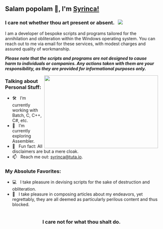 ## Salam popolam 👋, I'm [Syrinca!](https://www.youtube.com/watch?v=POb02mjj2zE/)

### I care not whether thou art present or absent. &nbsp; ![](https://visitor-badge.glitch.me/badge?page_id=iampavangandhi.iampavangandhi&style=flat-square&color=0088cc)

I am a developer of bespoke scripts and programs tailored for the annihilation and obliteration within the Windows operating system. You can reach out to me via email for these services, with modest charges and assured quality of workmanship.

***Please note that the scripts and programs are not designed to cause harm to individuals or companies. Any actions taken with them are your responsibility, as they are provided for informational purposes only.***

<img align="right" height="240" width="375" alt="" src="https://github-readme-stats.vercel.app/api/top-langs/?username=Syrinca" />

### Talking about Personal Stuff:

- 🛠 &nbsp; I’m currently working with Batch, C, C++, C#, etc.
- 🚀 &nbsp; I’m currently exploring Assembler.
- 👾 &nbsp; Fun fact: All disclaimers are but a mere cloak.
- 📫 &nbsp; Reach me out: syrinca@tuta.io.

### My Absolute Favorites:

- 💻 &nbsp; I take pleasure in devising scripts for the sake of destruction and obliteration.
- 📰 &nbsp; I take pleasure in composing articles about my endeavors, yet regrettably, they are all deemed as particularly perilous content and thus blocked.
#

<div align="center">

### I care not for what thou shalt do.

</div>
